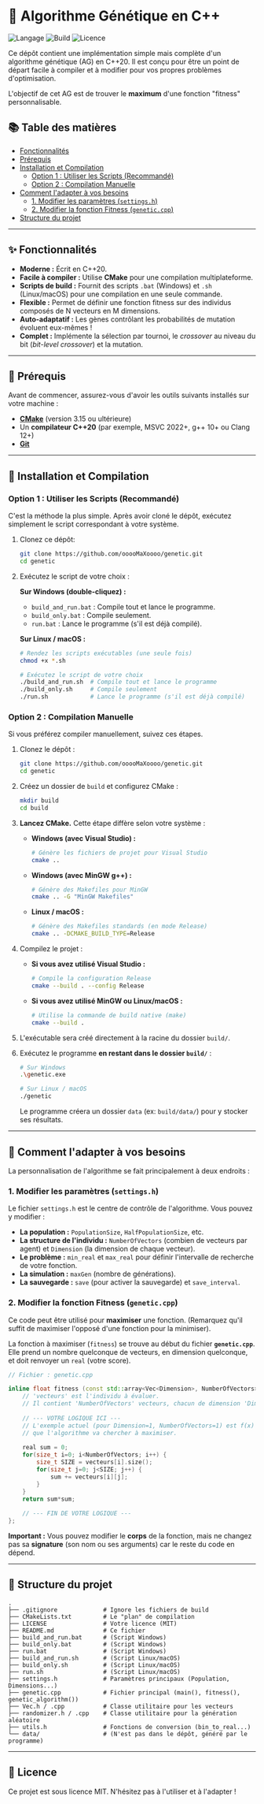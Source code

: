 # 🧬 Algorithme Génétique en C++

![Langage](https://img.shields.io/badge/C%2B%2B-20-blue.svg)
![Build](https://img.shields.io/badge/build-CMake-green.svg)
![Licence](https://img.shields.io/badge/license-MIT-lightgrey.svg)

Ce dépôt contient une implémentation simple mais complète d'un algorithme génétique (AG) en C++20. Il est conçu pour être un point de départ facile à compiler et à modifier pour vos propres problèmes d'optimisation.

L'objectif de cet AG est de trouver le **maximum** d'une fonction "fitness" personnalisable.

## 📚 Table des matières

* [Fonctionnalités](#-fonctionnalités)
* [Prérequis](#-prérequis)
* [Installation et Compilation](#-installation-et-compilation)
    * [Option 1 : Utiliser les Scripts (Recommandé)](#option-1--utiliser-les-scripts-recommandé)
    * [Option 2 : Compilation Manuelle](#option-2--compilation-manuelle)
* [Comment l'adapter à vos besoins](#-comment-ladapter-à-vos-besoins)
    * [1. Modifier les paramètres (`settings.h`)](#1-modifier-les-paramètres-settingsh)
    * [2. Modifier la fonction Fitness (`genetic.cpp`)](#2-modifier-la-fonction-fitness-geneticcpp)
* [Structure du projet](#-structure-du-projet)

---

## ✨ Fonctionnalités

* **Moderne :** Écrit en C++20.
* **Facile à compiler :** Utilise **CMake** pour une compilation multiplateforme.
* **Scripts de build :** Fournit des scripts `.bat` (Windows) et `.sh` (Linux/macOS) pour une compilation en une seule commande.
* **Flexible :** Permet de définir une fonction fitness sur des individus composés de N vecteurs en M dimensions.
* **Auto-adaptatif :** Les gènes contrôlant les probabilités de mutation évoluent eux-mêmes !
* **Complet :** Implémente la sélection par tournoi, le *crossover* au niveau du bit (*bit-level crossover*) et la mutation.

---

## 🔧 Prérequis

Avant de commencer, assurez-vous d'avoir les outils suivants installés sur votre machine :

* [**CMake**](https://cmake.org/download/) (version 3.15 ou ultérieure)
* Un **compilateur C++20** (par exemple, MSVC 2022+, g++ 10+ ou Clang 12+)
* [**Git**](https://git-scm.com/)

---

## 🚀 Installation et Compilation

### Option 1 : Utiliser les Scripts (Recommandé)

C'est la méthode la plus simple. Après avoir cloné le dépôt, exécutez simplement le script correspondant à votre système.

1.  Clonez ce dépôt:
    ```bash
    git clone https://github.com/ooooMaXoooo/genetic.git
    cd genetic
    ```

2.  Exécutez le script de votre choix :

    **Sur Windows (double-cliquez) :**
    * `build_and_run.bat` : Compile tout et lance le programme.
    * `build_only.bat` : Compile seulement.
    * `run.bat` : Lance le programme (s'il est déjà compilé).

    **Sur Linux / macOS :**
    ```bash
    # Rendez les scripts exécutables (une seule fois)
    chmod +x *.sh

    # Exécutez le script de votre choix
    ./build_and_run.sh  # Compile tout et lance le programme
    ./build_only.sh     # Compile seulement
    ./run.sh            # Lance le programme (s'il est déjà compilé)
    ```

### Option 2 : Compilation Manuelle

Si vous préférez compiler manuellement, suivez ces étapes.

1.  Clonez le dépôt :
    ```bash
    git clone https://github.com/ooooMaXoooo/genetic.git
    cd genetic
    ```

2.  Créez un dossier de `build` et configurez CMake :
    ```bash
    mkdir build
    cd build
    ```

3.  **Lancez CMake.** Cette étape diffère selon votre système :

    * **Windows (avec Visual Studio) :**
        ```bash
        # Génère les fichiers de projet pour Visual Studio
        cmake ..
        ```
    * **Windows (avec MinGW g++) :**
        ```bash
        # Génère des Makefiles pour MinGW
        cmake .. -G "MinGW Makefiles"
        ```
    * **Linux / macOS :**
        ```bash
        # Génère des Makefiles standards (en mode Release)
        cmake .. -DCMAKE_BUILD_TYPE=Release
        ```

4.  Compilez le projet :
    * **Si vous avez utilisé Visual Studio :**
        ```bash
        # Compile la configuration Release
        cmake --build . --config Release
        ```
    * **Si vous avez utilisé MinGW ou Linux/macOS :**
        ```bash
        # Utilise la commande de build native (make)
        cmake --build .
        ```

5.  L'exécutable sera créé directement à la racine du dossier `build/`.

6.  Exécutez le programme **en restant dans le dossier `build/`** :
    ```bash
    # Sur Windows
    .\genetic.exe

    # Sur Linux / macOS
    ./genetic
    ```
    Le programme créera un dossier `data` (ex: `build/data/`) pour y stocker ses résultats.
---

## 🔧 Comment l'adapter à vos besoins

La personnalisation de l'algorithme se fait principalement à deux endroits :

### 1. Modifier les paramètres (`settings.h`)

Le fichier `settings.h` est le centre de contrôle de l'algorithme. Vous pouvez y modifier :

* **La population :** `PopulationSize`, `HalfPopulationSize`, etc.
* **La structure de l'individu :** `NumberOfVectors` (combien de vecteurs par agent) et `Dimension` (la dimension de chaque vecteur).
* **Le problème :** `min_real` et `max_real` pour définir l'intervalle de recherche de votre fonction.
* **La simulation :** `maxGen` (nombre de générations).
* **La sauvegarde :** `save` (pour activer la sauvegarde) et `save_interval`.

### 2. Modifier la fonction Fitness (`genetic.cpp`)

Ce code peut être utilisé pour **maximiser** une fonction. (Remarquez qu'il suffit de maximiser l'opposé d'une fonction pour la minimiser).

La fonction à maximiser (`fitness`) se trouve au début du fichier **`genetic.cpp`**. Elle prend un nombre quelconque de vecteurs, en dimension quelconque, et doit renvoyer un `real` (votre score).

```cpp
// Fichier : genetic.cpp

inline float fitness (const std::array<Vec<Dimension>, NumberOfVectors>& vecteurs) { 
    // 'vecteurs' est l'individu à évaluer.
    // Il contient 'NumberOfVectors' vecteurs, chacun de dimension 'Dimension'.
    
    // --- VOTRE LOGIQUE ICI ---
    // L'exemple actuel (pour Dimension=1, NumberOfVectors=1) est f(x) = x²
    // que l'algorithme va chercher à maximiser.
    
    real sum = 0;   
    for(size_t i=0; i<NumberOfVectors; i++) {
        size_t SIZE = vecteurs[i].size();
        for(size_t j=0; j<SIZE; j++) {
            sum += vecteurs[i][j];
        }
    }
    return sum*sum;
    
    // --- FIN DE VOTRE LOGIQUE ---
};
````

**Important :** Vous pouvez modifier le **corps** de la fonction, mais ne changez pas sa **signature** (son nom ou ses arguments) car le reste du code en dépend.

-----

## 📁 Structure du projet

```
.
├── .gitignore             # Ignore les fichiers de build
├── CMakeLists.txt         # Le "plan" de compilation
├── LICENSE                # Votre licence (MIT)
├── README.md              # Ce fichier
├── build_and_run.bat      # (Script Windows)
├── build_only.bat         # (Script Windows)
├── run.bat                # (Script Windows)
├── build_and_run.sh       # (Script Linux/macOS)
├── build_only.sh          # (Script Linux/macOS)
├── run.sh                 # (Script Linux/macOS)
├── settings.h             # Paramètres principaux (Population, Dimensions...)
├── genetic.cpp            # Fichier principal (main(), fitness(), genetic_algorithm())
├── Vec.h / .cpp           # Classe utilitaire pour les vecteurs
├── randomizer.h / .cpp    # Classe utilitaire pour la génération aléatoire
├── utils.h                # Fonctions de conversion (bin_to_real...)
└── data/                  # (N'est pas dans le dépôt, généré par le programme)
```

-----

## 📄 Licence

Ce projet est sous licence MIT. N'hésitez pas à l'utiliser et à l'adapter \!
